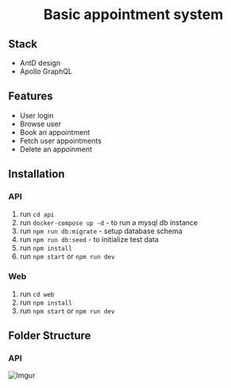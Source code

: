 <h1 align="center"><strong>Basic appointment system</strong></h1>

## Stack
- AntD design
- Apollo GraphQL

## Features
- User login
- Browse user
- Book an appointment
- Fetch user appointments
- Delete an appoinment

## Installation

### API

1. run `cd api`
2. run `docker-compose up -d` - to run a mysql db instance
3. run `npm run db:migrate` - setup database schema
4. run `npm run db:seed` - to initialize test data
5. run `npm install`
6. run `npm start` or `npm run dev`

### Web

1. run `cd web`
2. run `npm install`
3. run `npm start` or `npm run dev`

## Folder Structure
### API
![Imgur](https://i.imgur.com/gVkPBwG.png)
